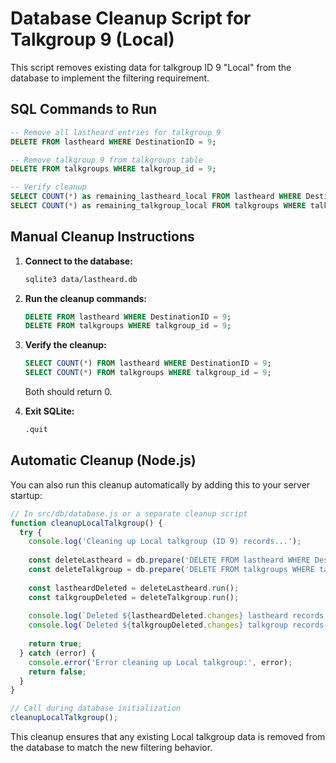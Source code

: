 # Database Cleanup Script for Talkgroup 9 (Local)

This script removes existing data for talkgroup ID 9 "Local" from the database to implement the filtering requirement.

## SQL Commands to Run

```sql
-- Remove all lastheard entries for talkgroup 9
DELETE FROM lastheard WHERE DestinationID = 9;

-- Remove talkgroup 9 from talkgroups table  
DELETE FROM talkgroups WHERE talkgroup_id = 9;

-- Verify cleanup
SELECT COUNT(*) as remaining_lastheard_local FROM lastheard WHERE DestinationID = 9;
SELECT COUNT(*) as remaining_talkgroup_local FROM talkgroups WHERE talkgroup_id = 9;
```

## Manual Cleanup Instructions

1. **Connect to the database:**
   ```bash
   sqlite3 data/lastheard.db
   ```

2. **Run the cleanup commands:**
   ```sql
   DELETE FROM lastheard WHERE DestinationID = 9;
   DELETE FROM talkgroups WHERE talkgroup_id = 9;
   ```

3. **Verify the cleanup:**
   ```sql
   SELECT COUNT(*) FROM lastheard WHERE DestinationID = 9;
   SELECT COUNT(*) FROM talkgroups WHERE talkgroup_id = 9;
   ```
   Both should return 0.

4. **Exit SQLite:**
   ```sql
   .quit
   ```

## Automatic Cleanup (Node.js)

You can also run this cleanup automatically by adding this to your server startup:

```javascript
// In src/db/database.js or a separate cleanup script
function cleanupLocalTalkgroup() {
  try {
    console.log('Cleaning up Local talkgroup (ID 9) records...');
    
    const deleteLastheard = db.prepare('DELETE FROM lastheard WHERE DestinationID = 9');
    const deleteTalkgroup = db.prepare('DELETE FROM talkgroups WHERE talkgroup_id = 9');
    
    const lastheardDeleted = deleteLastheard.run();
    const talkgroupDeleted = deleteTalkgroup.run();
    
    console.log(`Deleted ${lastheardDeleted.changes} lastheard records for Local talkgroup`);
    console.log(`Deleted ${talkgroupDeleted.changes} talkgroup records for Local talkgroup`);
    
    return true;
  } catch (error) {
    console.error('Error cleaning up Local talkgroup:', error);
    return false;
  }
}

// Call during database initialization
cleanupLocalTalkgroup();
```

This cleanup ensures that any existing Local talkgroup data is removed from the database to match the new filtering behavior.